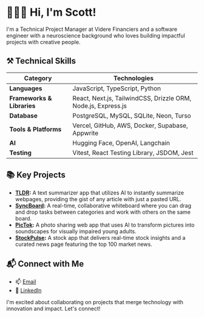 # 👨🏻‍💻 Hi, I'm Scott!

I'm a Technical Project Manager at Videre Financiers and a software engineer with a neuroscience background who loves building impactful projects with creative people.

## ⚒️ Technical Skills
| **Category**          | **Technologies**                                                         |
|-----------------------|--------------------------------------------------------------------------|
| **Languages**         | JavaScript, TypeScript, Python                                                   |
| **Frameworks & Libraries** | React, Next.js, TailwindCSS, Drizzle ORM, Node.js, Express.js         |
| **Database** | PostgreSQL, MySQL, SQLite, Neon, Turso                          |
| **Tools & Platforms** | Vercel, GitHub, AWS, Docker, Supabase, Appwrite             |
| **AI**                | Hugging Face, OpenAI, Langchain                                       |
| **Testing**           | Vitest, React Testing Library, JSDOM, Jest                               |

## 📚 Key Projects
- **[TLDR](https://github.com/scottchen98/TLDR):** A text summarizer app that utilizes AI to instantly summarize webpages, providing the gist of any article with just a pasted URL.
- **[SyncBoard](https://github.com/scottchen98/SyncBoard):** A real-time, collaborative whiteboard where you can drag and drop tasks between categories and work with others on the same board.
- **[PicTok](https://github.com/pictok/web-app):** A photo sharing web app that uses AI to transform pictures into soundscapes for visually impaired young adults.
- **[StockPulse](https://github.com/scottchen98/StockPulse):** A stock app that delivers real-time stock insights and a curated news page featuring the top 100 market news.

## 📬 Connect with Me
- 📫 [Email](mailto:scott.chen1117@gmail.com)
- 🔗 [LinkedIn](https://www.linkedin.com/in/scottchen98/)

I'm excited about collaborating on projects that merge technology with innovation and impact. Let's connect!
